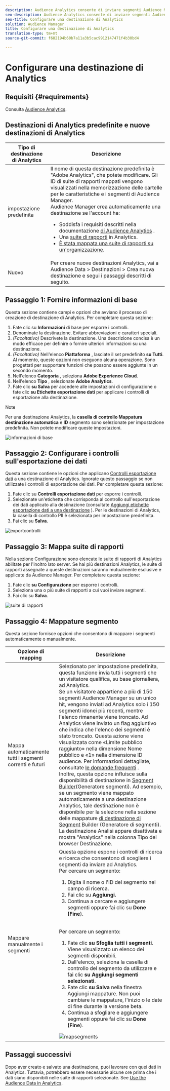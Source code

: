 ```yaml
---
description: Audience Analytics consente di inviare segmenti Audience Manager ad Analytics. Per utilizzare questa funzione è necessario creare una destinazione Analytics e mappare i segmenti su tale destinazione in Audience Manager.
seo-description: Audience Analytics consente di inviare segmenti Audience Manager ad Analytics. Per utilizzare questa funzione è necessario creare una destinazione Analytics e mappare i segmenti su tale destinazione in Audience Manager.
seo-title: Configurare una destinazione di Analytics
solution: Audience Manager
title: Configurare una destinazione di Analytics
translation-type: tm+mt
source-git-commit: f682194b60b7a11a3b5cac9912147471f4b30bd4

---
```



# Configurare una destinazione di Analytics

## Requisiti {#requirements}

Consulta [Audience Analytics](https://marketing.adobe.com/resources/help/en_US/analytics/audiences/).

## Destinazioni di Analytics predefinite e nuove destinazioni di Analytics

| Tipo di destinazione di Analytics | Descrizione |
|---|---|
| impostazione predefinita | Il nome di questa destinazione predefinita è "Adobe Analytics", che potete modificare. Gli ID di suite di rapporti mappati vengono visualizzati nella memorizzazione delle cartelle per le caratteristiche e i segmenti di Audience Manager. <br>Audience Manager crea automaticamente una destinazione se l'account ha: <br> <ul><li>Soddisfa i requisiti descritti nella documentazione [di Audience Analytics](https://marketing.adobe.com/resources/help/en_US/analytics/audiences/) .</li><li>Una [suite di rapporti](https://marketing.adobe.com/resources/help/en_US/sc/implement/ref-reports-report-suites.html) in Analytics.</li><li>[È stata mappata una suite di rapporti su un'organizzazione](https://marketing.adobe.com/resources/help/en_US/mcloud/report-suite-mapping.html).</li></ul> |
| Nuovo | Per creare nuove destinazioni Analytics, vai a Audience Data &gt; Destinazioni &gt; Crea nuova destinazione e segui i passaggi descritti di seguito. |

## Passaggio 1: Fornire informazioni di base

Questa sezione contiene campi e opzioni che avviano il processo di creazione di destinazione di Analytics. Per completare questa sezione:

1. Fate clic su **Informazioni** di base per esporre i controlli.
1. Denominate la destinazione. Evitare abbreviazioni e caratteri speciali.
1. *(Facoltativo)* Descrivete la destinazione. Una descrizione concisa è un modo efficace per definire o fornire ulteriori informazioni su una destinazione.
1. *(Facoltativo)* Nell'elenco **Piattaforma** , lasciate il set predefinito **su Tutti**. Al momento, queste opzioni non eseguono alcuna operazione. Sono progettati per supportare funzioni che possono essere aggiunte in un secondo momento.
1. Nell'elenco **Categoria** , seleziona **Adobe Experience Cloud**.
1. Nell'elenco **Tipo** , selezionate **Adobe Analytics**.
1. Fate clic **su Salva** per accedere alle impostazioni di configurazione o fate clic **su Etichette esportazione dati** per applicare i controlli di esportazione alla destinazione.

>[!NOTE]
>
>Per una destinazione Analytics, la **casella di controllo Mappatura destinazione automatica** e **ID** segmento sono selezionate per impostazione predefinita. Non potete modificare queste impostazioni.

![informazioni di base](assets/basicinformation.png)

## Passaggio 2: Configurare i controlli sull'esportazione dei dati

Questa sezione contiene le opzioni che applicano [Controlli esportazione dati](/help/using/features/data-export-controls.md) a una destinazione di Analytics. Ignorate questo passaggio se non utilizzate i controlli di esportazione dei dati. Per completare questa sezione:

1. Fate clic su **Controlli esportazione dati** per esporre i controlli.
1. Selezionate un'etichetta che corrisponda al controllo sull'esportazione dei dati applicato alla destinazione (consultate [Aggiungi etichette esportazione dati a una destinazione](/help/using/features/destinations/add-data-export-labels.md) ). Per le destinazioni di Analytics, la casella di controllo PII è selezionata per impostazione predefinita.
1. Fai clic su **Salva**.

![exportcontrolli](assets/exportControls.png)

## Passaggio 3: Mappa suite di rapporti

Nella sezione Configurazione sono elencate le suite di rapporti di Analytics abilitate per l'inoltro lato server. Se hai più destinazioni Analytics, le suite di rapporti assegnate a queste destinazioni saranno mutualmente esclusive e applicate da Audience Manager. Per completare questa sezione:

1. Fate clic **su Configurazione** per esporre i controlli.
1. Seleziona una o più suite di rapporti a cui vuoi inviare segmenti.
1. Fai clic su **Salva**.

![suite di rapporti](assets/reportSuites.png)

## Passaggio 4: Mappature segmento

Questa sezione fornisce opzioni che consentono di mappare i segmenti automaticamente o manualmente.

| Opzione di mapping | Descrizione |
|---|---|
| Mappa automaticamente tutti i segmenti correnti e futuri | Selezionato per impostazione predefinita, questa funzione invia tutti i segmenti che un visitatore qualifica, su base giornaliera, ad Analytics. <br>Se un visitatore appartiene a più di 150 segmenti Audience Manager su un unico hit, vengono inviati ad Analytics solo i 150 segmenti idonei più recenti, mentre l'elenco rimanente viene troncato. Ad Analytics viene inviato un flag aggiuntivo che indica che l'elenco dei segmenti è stato troncato. Questa azione viene visualizzata come «Limite pubblico raggiunto» nella dimensione Nome pubblico e «1» nella dimensione ID audience. Per informazioni dettagliate, consultate [le domande frequenti](https://marketing.adobe.com/resources/help/en_US/analytics/audiences/mc-audiences-faqs.html) . <br>Inoltre, questa opzione influisce sulla disponibilità di destinazione in [Segment Builder](/help/using/features/segments/segment-builder.md)(Generatore segmenti). Ad esempio, se un segmento viene mappato automaticamente a una destinazione Analytics, tale destinazione non è disponibile per la selezione nella sezione delle mappature [di destinazione di Segment](/help/using/features/segments/segment-builder.md#segment-builder-controls-destinations) Builder (Generatore di segmenti). La destinazione Analisi appare disattivata e mostra "Analytics" nella colonna Tipo del browser Destinazione. |
| Mappare manualmente i segmenti | Questa opzione espone i controlli di ricerca e ricerca che consentono di scegliere i segmenti da inviare ad Analytics. <br>Per cercare un segmento: <br> <ol><li>Digita il nome o l'ID del segmento nel campo di ricerca.</li><li>Fai clic su <b>Aggiungi.</b></li><li>Continua a cercare e aggiungere segmenti oppure fai clic su <b>Done (Fine</b>).</li></ol><br>Per cercare un segmento: <ol><li>Fate clic <b>su Sfoglia tutti i segmenti</b>. Viene visualizzato un elenco dei segmenti disponibili.</li><li>Dall'elenco, seleziona la casella di controllo del segmento da utilizzare e fai clic <b>su Aggiungi segmenti selezionati</b>.</li><li>Fate clic <b>su Salva</b> nella finestra Aggiungi mappature. Non puoi cambiare le mappature, l'inizio o le date di fine durante la versione beta.</li><li>Continua a sfogliare e aggiungere segmenti oppure fai clic su <b>Done (Fine</b>).</li></ol> ![mapsegments](assets/mapSegments.png) |

## Passaggi successivi

Dopo aver creato e salvato una destinazione, puoi lavorare con quei dati in Analytics. Tuttavia, potrebbero essere necessarie alcune ore prima che i dati siano disponibili nelle suite di rapporti selezionate. See [Use the Audience Data in Analytics](https://marketing.adobe.com/resources/help/en_US/analytics/audiences/use-audience-data-analytics.html).
